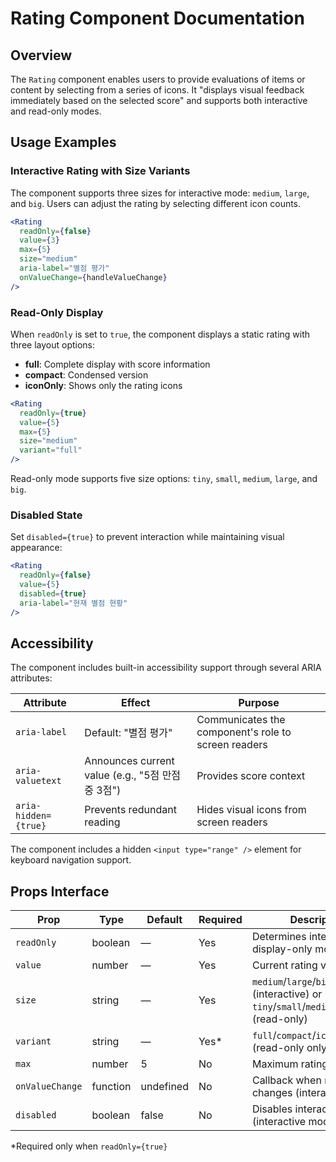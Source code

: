 # Rating Component Documentation

## Overview

The `Rating` component enables users to provide evaluations of items or content by selecting from a series of icons. It "displays visual feedback immediately based on the selected score" and supports both interactive and read-only modes.

## Usage Examples

### Interactive Rating with Size Variants

The component supports three sizes for interactive mode: `medium`, `large`, and `big`. Users can adjust the rating by selecting different icon counts.

```jsx
<Rating
  readOnly={false}
  value={3}
  max={5}
  size="medium"
  aria-label="별점 평가"
  onValueChange={handleValueChange}
/>
```

### Read-Only Display

When `readOnly` is set to `true`, the component displays a static rating with three layout options:

- **full**: Complete display with score information
- **compact**: Condensed version
- **iconOnly**: Shows only the rating icons

```jsx
<Rating
  readOnly={true}
  value={5}
  max={5}
  size="medium"
  variant="full"
/>
```

Read-only mode supports five size options: `tiny`, `small`, `medium`, `large`, and `big`.

### Disabled State

Set `disabled={true}` to prevent interaction while maintaining visual appearance:

```jsx
<Rating
  readOnly={false}
  value={5}
  disabled={true}
  aria-label="현재 별점 현황"
/>
```

## Accessibility

The component includes built-in accessibility support through several ARIA attributes:

| Attribute | Effect | Purpose |
|-----------|--------|---------|
| `aria-label` | Default: "별점 평가" | Communicates the component's role to screen readers |
| `aria-valuetext` | Announces current value (e.g., "5점 만점 중 3점") | Provides score context |
| `aria-hidden={true}` | Prevents redundant reading | Hides visual icons from screen readers |

The component includes a hidden `<input type="range" />` element for keyboard navigation support.

## Props Interface

| Prop | Type | Default | Required | Description |
|------|------|---------|----------|-------------|
| `readOnly` | boolean | — | Yes | Determines interactive vs. display-only mode |
| `value` | number | — | Yes | Current rating value |
| `size` | string | — | Yes | `medium`/`large`/`big` (interactive) or `tiny`/`small`/`medium`/`large`/`big` (read-only) |
| `variant` | string | — | Yes* | `full`/`compact`/`iconOnly` (read-only only) |
| `max` | number | 5 | No | Maximum rating value |
| `onValueChange` | function | undefined | No | Callback when rating changes (interactive mode) |
| `disabled` | boolean | false | No | Disables interaction (interactive mode only) |

*Required only when `readOnly={true}`
